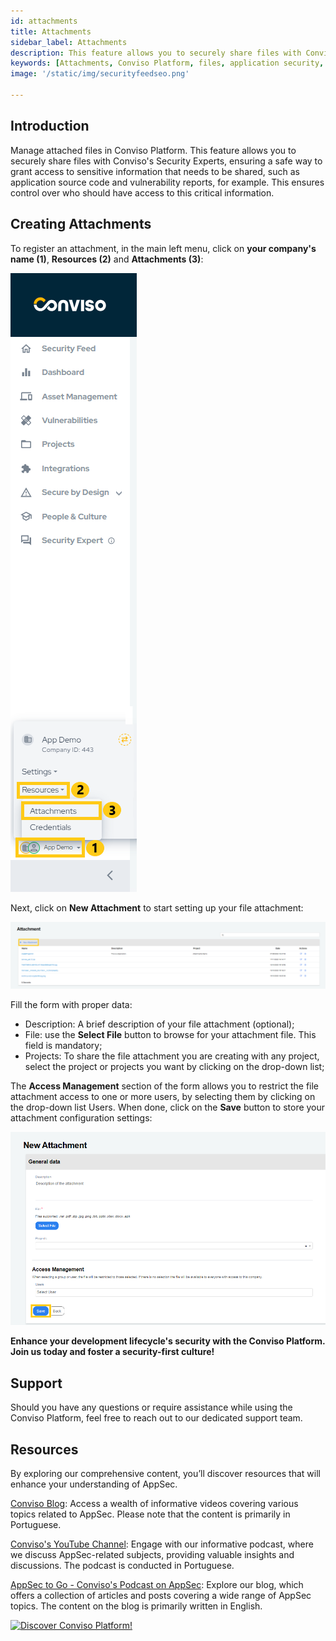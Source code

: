 ```yaml
---
id: attachments
title: Attachments
sidebar_label: Attachments
description: This feature allows you to securely share files with Conviso's Security Experts, ensuring a safe way to grant access to sensitive information that needs to be shared, such as application source code and vulnerability reports, for example.
keywords: [Attachments, Conviso Platform, files, application security, proactive risk management, upload]
image: '/static/img/securityfeedseo.png'

---
```

## Introduction

Manage attached files in Conviso Platform. This feature allows you to securely share files with Conviso's Security Experts, ensuring a safe way to grant access to sensitive information that needs to be shared, such as application source code and vulnerability reports, for example.
This ensures control over who should have access to this critical information.

## Creating Attachments
To register an attachment, in the main left menu, click on **your company's name (1)**, **Resources (2)** and **Attachments (3)**:

<div style={{textAlign: 'center'}}>

![img](../../static/img/platform/attachments-img1.png "Attachments.")

</div>

Next, click on **New Attachment** to start setting up your file attachment:

<div style={{textAlign: 'center'}}>

![img](../../static/img/platform/attachments-img2.png "Attachments.")

</div>

Fill the form with proper data:
- Description: A brief description of your file attachment (optional);
- File: use the **Select File** button to browse for your attachment file. This field is mandatory;
- Projects: To share the file attachment you are creating with any project, select the project or projects you want by clicking on the drop-down list;

The **Access Management** section of the form allows you to restrict the file attachment access to one or more users, by selecting them by clicking on the drop-down list Users. When done, click on the **Save** button to store your attachment configuration settings:

<div style={{textAlign: 'center'}}>

![img](../../static/img/platform/attachments-img3.png "Attachments.")

</div>

**Enhance your development lifecycle's security with the Conviso Platform. Join us today and foster a security-first culture!**

## Support

Should you have any questions or require assistance while using the Conviso Platform, feel free to reach out to our dedicated support team.

## Resources

By exploring our comprehensive content, you’ll discover resources that will enhance your understanding of AppSec.

[Conviso Blog](https://bit.ly/3JtXM8A): Access a wealth of informative videos covering various topics related to AppSec. Please note that the content is primarily in Portuguese.

[Conviso's YouTube Channel](https://bit.ly/3NIbbfM): Engage with our informative podcast, where we discuss AppSec-related subjects, providing valuable insights and discussions. The podcast is conducted in Portuguese.

[AppSec to Go - Conviso's Podcast on AppSec](https://spoti.fi/43UJQwN): Explore our blog, which offers a collection of articles and posts covering a wide range of AppSec topics. The content on the blog is primarily written in English.

[![Discover Conviso Platform!](https://no-cache.hubspot.com/cta/default/5613826/interactive-125788977029.png)](https://cta-service-cms2.hubspot.com/web-interactives/public/v1/track/redirect?encryptedPayload=AVxigLKtcWzoFbzpyImNNQsXC9S54LjJuklwM39zNd7hvSoR%2FVTX%2FXjNdqdcIIDaZwGiNwYii5hXwRR06puch8xINMyL3EXxTMuSG8Le9if9juV3u%2F%2BX%2FCKsCZN1tLpW39gGnNpiLedq%2BrrfmYxgh8G%2BTcRBEWaKasQ%3D&webInteractiveContentId=125788977029&portalId=5613826)